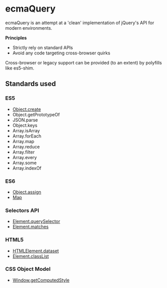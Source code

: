 # ecmaQuery

ecmaQuery is an attempt at a 'clean' implementation of jQuery's API for
modern environments.

**Principles**

  * Strictly rely on standard APIs
  * Avoid any code targeting cross-browser quirks

Cross-browser or legacy support can be provided (to an extent) by polyfills like es5-shim.

## Standards used

### ES5

  * [Object.create](https://developer.mozilla.org/en-US/docs/Web/JavaScript/Reference/Global_Objects/Object/create)
  * Object.getPrototypeOf
  * JSON.parse
  * Object.keys
  * Array.isArray
  * Array.forEach
  * Array.map
  * Array.reduce
  * Array.filter
  * Array.every
  * Array.some
  * Array.indexOf

### ES6

  * [Object.assign](http://people.mozilla.org/~jorendorff/es6-draft.html#sec-19.1.2.1)
  * [Map](https://people.mozilla.org/~jorendorff/es6-draft.html#sec-map-constructor)

### Selectors API

  * [Element.querySelector](https://developer.mozilla.org/en-US/docs/Web/API/Element.querySelector)
  * [Element.matches](https://developer.mozilla.org/en-US/docs/Web/API/Element.matches)

### HTML5

  * [HTMLElement.dataset](https://developer.mozilla.org/en-US/docs/Web/API/HTMLElement.dataset)
  * [Element.classList](https://developer.mozilla.org/en-US/docs/Web/API/Element.classList)

### CSS Object Model

  * [Window.getComputedStyle](http://dev.w3.org/csswg/cssom/#dom-window-getcomputedstyle)